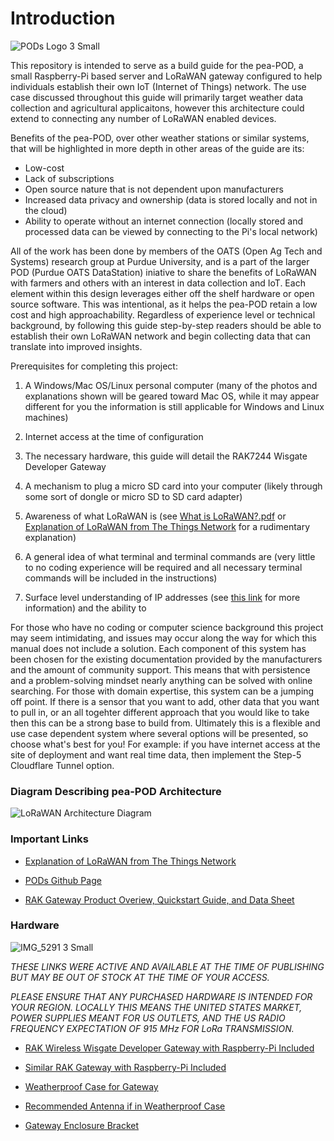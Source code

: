 # **Introduction**

![PODs Logo 3 Small](https://user-images.githubusercontent.com/126691160/222211216-1fea15bd-3a58-41ff-aba7-03c593b22b7b.jpeg)

This repository is intended to serve as a build guide for the pea-POD, a small Raspberry-Pi based server and LoRaWAN gateway configured to help individuals establish their own IoT (Internet of Things) network. The use case discussed throughout this guide will primarily target weather data collection and agricultural applicaitons, however this architecture could extend to connecting any number of LoRaWAN enabled devices. 

Benefits of the pea-POD, over other weather stations or similar systems, that will be highlighted in more depth in other areas of the guide are its:

- Low-cost
- Lack of subscriptions
- Open source nature that is not dependent upon manufacturers
- Increased data privacy and ownership (data is stored locally and not in the cloud)
- Ability to operate without an internet connection (locally stored and processed data can be viewed by connecting to the Pi's local network)

All of the work has been done by members of the OATS (Open Ag Tech and Systems) research group at Purdue University, and is a part of the larger POD (Purdue OATS DataStation) iniative to share the benefits of LoRaWAN with farmers and others with an interest in data collection and IoT. Each element within this design leverages either off the shelf hardware or open source software. This was intentional, as it helps the pea-POD retain a low cost and high approachability. Regardless of experience level or technical background, by following this guide step-by-step readers should be able to establish their own LoRaWAN network and begin collecting data that can translate into improved insights.

Prerequisites for completing this project:

1. A Windows/Mac OS/Linux personal computer (many of the photos and explanations shown will be geared toward Mac OS, while it may appear different for you the information is still applicable for Windows and Linux machines)

2. Internet access at the time of configuration

3. The necessary hardware, this guide will detail the RAK7244 Wisgate Developer Gateway

4. A mechanism to plug a micro SD card into your computer (likely through some sort of dongle or micro SD to SD card adapter)

4. Awareness of what LoRaWAN is (see [What is LoRaWAN?.pdf](https://github.com/adamschreck/pea-pod/files/10872800/What.is.LoRaWAN.pdf) or [Explanation of LoRaWAN from The Things Network](https://www.thethingsnetwork.org/docs/lorawan/) for a rudimentary explanation)

5. A general idea of what terminal and terminal commands are (very little to no coding experience will be required and all necessary terminal commands will be included in the instructions)

6. Surface level understanding of IP addresses (see [this link](https://www.wpbeginner.com/glossary/ip-address/) for more information) and the ability to 

For those who have no coding or computer science background this project may seem intimidating, and issues may occur along the way for which this manual does not include a solution. Each component of this system has been chosen for the existing documentation provided by the manufacturers and the amount of community support. This means that with persistence and a problem-solving mindset nearly anything can be solved with online searching. For those with domain expertise, this system can be a jumping off point. If there is a sensor that you want to add, other data that you want to pull in, or an all togehter different approach that you would like to take then this can be a strong base to build from. Ultimately this is a flexible and use case dependent system where several options will be presented, so choose what's best for you! For example: if you have internet access at the site of deployment and want real time data, then implement the Step-5 Cloudflare Tunnel option. 

### Diagram Describing pea-POD Architecture

![LoRaWAN Architecture Diagram](https://user-images.githubusercontent.com/126691160/222314712-d92d4ce6-192b-450c-a3b9-abc11066ab1f.jpeg)

### Important Links
- [Explanation of LoRaWAN from The Things Network](https://www.thethingsnetwork.org/docs/lorawan/)

- [PODs Github Page](https://github.com/oats-center/pod)

- [RAK Gateway Product Overiew, Quickstart Guide, and Data Sheet](https://docs.rakwireless.com/Product-Categories/WisGate/RAK7244/Overview/)

### Hardware

![IMG_5291 3 Small](https://user-images.githubusercontent.com/126691160/223442458-c517a8d4-0db8-4742-a5eb-d329bfbf25c3.jpeg)

*THESE LINKS WERE ACTIVE AND AVAILABLE AT THE TIME OF PUBLISHING BUT MAY BE OUT OF STOCK AT THE TIME OF YOUR ACCESS.*

*PLEASE ENSURE THAT ANY PURCHASED HARDWARE IS INTENDED FOR YOUR REGION. LOCALLY THIS MEANS THE UNITED STATES MARKET, POWER SUPPLIES MEANT FOR US OUTLETS, AND THE US RADIO FREQUENCY EXPECTATION OF 915 MHz FOR LoRa TRANSMISSION.*

- [RAK Wireless Wisgate Developer Gateway with Raspberry-Pi Included](https://store.rakwireless.com/products/rak7244-lpwan-developer-gateway?variant=40632122933446)

- [Similar RAK Gateway with Raspberry-Pi Included](https://store.rakwireless.com/products/rak7248?variant=39942866927814)

- [Weatherproof Case for Gateway](https://store.rakwireless.com/products/outdoor-enclosure-kit-h?variant=37912840863942)

- [Recommended Antenna if in Weatherproof Case](https://store.rakwireless.com/products/5-8dbi-fiber-glass-antenna?variant=39942855033030)

- [Gateway Enclosure Bracket](https://store.rakwireless.com/products/pilot-gateway-pro-enclosure-holders)